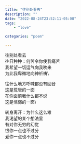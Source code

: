 ```yaml
---
title: "往别处看去"
description: ""
date: "2022-08-24T23:52:11-05:00"
tags: 
    - "love"

categories: "poem"

---
```


往别处看去\
往日种种：何苦令你使我痛苦\
我希望一切运气向我吹来\
为此我卑微地向神祈祷\

往什么地方呼喊都没有回音\
这是荒唐的一面\
在你面前我什么都不说\
这是懦弱的一面\

转身离开：为什么这么难\
我渴望的某个想法里\
有对你无穷的幻觉\
恨你一点也不过分\
爱你一点也不过分
